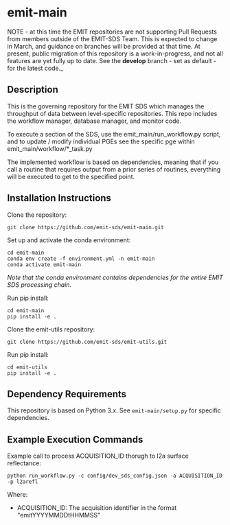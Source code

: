 # emit-main

NOTE - at this time the EMIT repositories are not supporting Pull Requests from members outside of the EMIT-SDS Team.  This is expected to change in March, and guidance on branches will be provided at that time. At present, public migration of this repository is a work-in-progress, and not all features are yet fully up to date.  See the **develop** branch - set as default - for the latest code._

## Description

This is the governing repository for the EMIT SDS which manages the throughput of data between level-specific repositories.  This repo includes the workflow manager, database manager, and monitor code.

To execute a section of the SDS, use the emit_main/run_workflow.py script, and to update / modify individual PGEs see the specific pge within emit_main/workflow/*_task.py

The implemented workflow is based on dependencies, meaning that if you call a routine that requires output from a prior series of routines, everything will be executed to get to the specified point.

## Installation Instructions

Clone the repository:
```
git clone https://github.com/emit-sds/emit-main.git
```
Set up and activate the conda environment:
```
cd emit-main
conda env create -f environment.yml -n emit-main
conda activate emit-main
```
*Note that the conda environment contains dependencies for the entire EMIT SDS processing chain.*

Run pip install:
```
cd emit-main
pip install -e .
```
Clone the emit-utils repository:
```
git clone https://github.com/emit-sds/emit-utils.git
```
Run pip install:
```
cd emit-utils
pip install -e .
```

## Dependency Requirements

This repository is based on Python 3.x.  See `emit-main/setup.py` for specific dependencies.

## Example Execution Commands

Example call to process ACQUISITION_ID thorugh to l2a surface reflectance:

```
python run_workflow.py -c config/dev_sds_config.json -a ACQUISITION_ID -p l2arefl
```
Where:
* ACQUISITION_ID: The acquisition identifier in the format "emitYYYYMMDDtHHMMSS"

